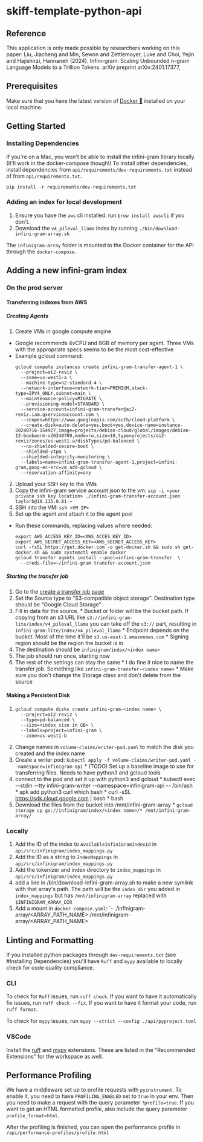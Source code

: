 # skiff-template-python-api

## Reference
This application is only made possible by researchers working on this paper:
  Liu, Jiacheng and Min, Sewon and Zettlemoyer, Luke and Choi, Yejin and Hajishirzi, Hannaneh (2024).
  Infini-gram: Scaling Unbounded n-gram Language Models to a Trillion Tokens.
  arXiv preprint arXiv:2401.17377,

## Prerequisites

Make sure that you have the latest version of [Docker 🐳](https://www.docker.com/get-started)
installed on your local machine.

## Getting Started

### Installing Dependencies

If you're on a Mac, you won't be able to install the infini-gram library locally. (It'll work in the docker-compose though!) To install other dependencies, install dependencies from `api/requirements/dev-requirements.txt` instead of from `api/requirements.txt`.

`pip install -r requirements/dev-requirements.txt`

### Adding an index for local development

1. Ensure you have the `aws` cli installed. run `brew install awscli` if you don't.
2. Download the `v4_pileval_llama` index by running `./bin/download-infini-gram-array.sh`

The `infinigram-array` folder is mounted to the Docker container for the API through the `docker-compose`. 

## Adding a new infini-gram index

### On the prod server

#### Transferring indexes from AWS

##### Creating Agents

1. Create VMs in google compute engine
  * Google recommends 4vCPU and 8GB of memory per agent. Three VMs with the appropriate specs seems to be the most cost-effective
  * Example gcloud command:
    ```
    gcloud compute instances create infini-gram-transfer-agent-1 \
      --project=ai2-reviz \
      --zone=us-west1-a \
      --machine-type=n2-standard-4 \
      --network-interface=network-tier=PREMIUM,stack-type=IPV4_ONLY,subnet=main \
      --maintenance-policy=MIGRATE \
      --provisioning-model=STANDARD \
      --service-account=infini-gram-transfer@ai2-reviz.iam.gserviceaccount.com \
      --scopes=https://www.googleapis.com/auth/cloud-platform \
      --create-disk=auto-delete=yes,boot=yes,device-name=instance-20240716-154927,image=projects/debian-cloud/global/images/debian-12-bookworm-v20240709,mode=rw,size=10,type=projects/ai2-reviz/zones/us-west1-a/diskTypes/pd-balanced \
      --no-shielded-secure-boot \
      --shielded-vtpm \
      --shielded-integrity-monitoring \
      --labels=name=infini-gram-transfer-agent-1,project=infini-gram,goog-ec-src=vm_add-gcloud \
      --reservation-affinity=any
    ```
2. Upload your SSH key to the VMs
3. Copy the infini-gram service account json to the vm: `scp -i <your private ssh key location> ./infini-gram-transfer-account.json taylorb@10.115.0.81:~`
4. SSH into the VM: `ssh <VM IP>`
5. Set up the agent and attach it to the agent pool
  *  Run these commands, replacing values where needed:
      ```
      export AWS_ACCESS_KEY_ID=<AWS_ACCES_KEY_ID>
      export AWS_SECRET_ACCESS_KEY=<AWS_SECRET_ACCESS_KEY>
      curl -fsSL https://get.docker.com -o get-docker.sh && sudo sh get-docker.sh && sudo systemctl enable docker
      gcloud transfer agents install --pool=infini-gram-transfer  \
        --creds-file=~/infini-gram-transfer-account.json
      ```

##### Starting the transfer job

  1. Go to the [create a transfer job page](https://console.cloud.google.com/transfer/create?project=ai2-reviz)
  2. Set the Source type to "S3-compatible object storage". Destination type should be "Google Cloud Storage"
  3. Fill in data for the source.
    * Bucket or folder will be the bucket path. If copying from an s3 URL like `s3://infini-gram-lite/index/v4_pileval_llama` you can take off the `s3://` part, resulting in `infini-gram-lite/index/v4_pileval_llama`
    * Endpoint depends on the bucket. Most of the time it'll be `s3.us-east-1.amazonaws.com`
    * Signing region should be the region the bucket is in
  4. The destination should be `infinigram/index/<index name>`
  5. The job should run once, starting now
  6. The rest of the settings can stay the same
    * I do fine it nice to name the transfer job. Something like `infini-gram-transfer-<index name>`
    * Make sure you don't change the Storage class and don't delete from the source

#### Making a Persistent Disk
  1. ```
     gcloud compute disks create infini-gram-<index name> \
       --project=ai2-reviz \
       --type=pd-balanced \
       --size=<index size in GB> \
       --labels=project=infini-gram \
       --zone=us-west1-b
       ```
  2. Change names in `volume-claims/writer-pod.yaml` to match the disk you created and the index name
  3. Create a writer pod: `kubectl apply -f volume-claims/writer-pod.yaml --namespace=infinigram-api`
    * (TODO) Set up a baseline image to use for transferring files. Needs to have python3 and gcloud tools
  4. connect to the pod and set it up with python3 and gcloud
    * kubectl exec --stdin --tty infini-gram-writer --namespace=infinigram-api -- /bin/ash
    * apk add python3 curl which bash
    * curl -sSL https://sdk.cloud.google.com | bash
    * bash
  4. Download the files from the bucket into /mnt/infini-gram-array
    * `gcloud storage cp gs://infinigram/index/<index name>/* /mnt/infini-gram-array/`

### Locally

1. Add the ID of the index to `AvailableInfiniGramIndexId` in `api/src/infinigram/index_mappings.py`
2. Add the ID as a string to `IndexMappings` in `api/src/infinigram/index_mappings.py`
3. Add the tokenizer and index directory to `index_mappings` in `api/src/infinigram/index_mappings.py`
4. add a line in /bin/download-infini-gram-array.sh to make a new symlink with that array's path. The path will be the `index_dir` you added in `index_mappings` but has `/mnt/infinigram-array` replaced with `$INFINIGRAM_ARRAY_DIR`
5. Add a mount in `docker-compose.yaml`: `- ./infinigram-array/<ARRAY_PATH_NAME>:/mnt/infinigram-array/<ARRAY_PATH_NAME>

## Linting and Formatting

If you installed python packages through `dev-requirements.txt` (see #Installing Dependencies) you'll have `Ruff` and `mypy` available to locally check for code quality compliance. 

### CLI
To check for `Ruff` issues, run `ruff check`. If you want to have it automatically fix issues, run `ruff check --fix`. If you want to have it format your code, run `ruff format`.

To check for `mypy` issues, run `mypy --strict --config ./api/pyproject.toml`

### VSCode
Install the [ruff](https://marketplace.visualstudio.com/items?itemName=charliermarsh.ruff) and [mypy](https://marketplace.visualstudio.com/items?itemName=ms-python.mypy-type-checker) extensions. These are listed in the "Recommended Extensions" for the workspace as well.

## Performance Profiling
We have a middleware set up to profile requests with `pyinstrument`. To enable it, you need to have `PROFILING_ENABLED` set to `true` in your env. Then you need to make a request with the query parameter `?profile=true`. If you want to get an HTML formatted profile, also include the query parameter `profile_format=html`.

After the profiling is finished, you can open the performance profile in `/api/performance-profiles/profile.html`